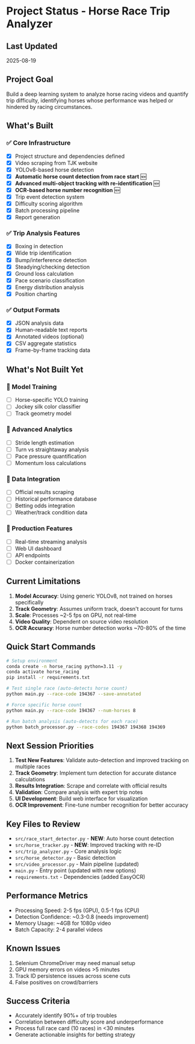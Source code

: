 # Project Status - Horse Race Trip Analyzer

## Last Updated
2025-08-19

## Project Goal
Build a deep learning system to analyze horse racing videos and quantify trip difficulty, identifying horses whose performance was helped or hindered by racing circumstances.

## What's Built

### ✅ Core Infrastructure
- [x] Project structure and dependencies defined
- [x] Video scraping from TJK website
- [x] YOLOv8-based horse detection
- [x] **Automatic horse count detection from race start** 🆕
- [x] **Advanced multi-object tracking with re-identification** 🆕
- [x] **OCR-based horse number recognition** 🆕
- [x] Trip event detection system
- [x] Difficulty scoring algorithm
- [x] Batch processing pipeline
- [x] Report generation

### ✅ Trip Analysis Features
- [x] Boxing in detection
- [x] Wide trip identification  
- [x] Bump/interference detection
- [x] Steadying/checking detection
- [x] Ground loss calculation
- [x] Pace scenario classification
- [x] Energy distribution analysis
- [x] Position charting

### ✅ Output Formats
- [x] JSON analysis data
- [x] Human-readable text reports
- [x] Annotated videos (optional)
- [x] CSV aggregate statistics
- [x] Frame-by-frame tracking data

## What's Not Built Yet

### 🔴 Model Training
- [ ] Horse-specific YOLO training
- [ ] Jockey silk color classifier
- [ ] Track geometry model

### 🔴 Advanced Analytics  
- [ ] Stride length estimation
- [ ] Turn vs straightaway analysis
- [ ] Pace pressure quantification
- [ ] Momentum loss calculations

### 🔴 Data Integration
- [ ] Official results scraping
- [ ] Historical performance database
- [ ] Betting odds integration
- [ ] Weather/track condition data

### 🔴 Production Features
- [ ] Real-time streaming analysis
- [ ] Web UI dashboard
- [ ] API endpoints
- [ ] Docker containerization

## Current Limitations

1. **Model Accuracy**: Using generic YOLOv8, not trained on horses specifically
2. **Track Geometry**: Assumes uniform track, doesn't account for turns  
3. **Scale**: Processes ~2-5 fps on GPU, not real-time
4. **Video Quality**: Dependent on source video resolution
5. **OCR Accuracy**: Horse number detection works ~70-80% of the time

## Quick Start Commands

```bash
# Setup environment
conda create -n horse_racing python=3.11 -y
conda activate horse_racing
pip install -r requirements.txt

# Test single race (auto-detects horse count)
python main.py --race-code 194367 --save-annotated

# Force specific horse count
python main.py --race-code 194367 --num-horses 8

# Run batch analysis (auto-detects for each race)
python batch_processor.py --race-codes 194367 194368 194369
```

## Next Session Priorities

1. **Test New Features**: Validate auto-detection and improved tracking on multiple races
2. **Track Geometry**: Implement turn detection for accurate distance calculations
3. **Results Integration**: Scrape and correlate with official results  
4. **Validation**: Compare analysis with expert trip notes
5. **UI Development**: Build web interface for visualization
6. **OCR Improvement**: Fine-tune number recognition for better accuracy

## Key Files to Review
- `src/race_start_detector.py` - **NEW**: Auto horse count detection
- `src/horse_tracker.py` - **NEW**: Improved tracking with re-ID
- `src/trip_analyzer.py` - Core analysis logic
- `src/horse_detector.py` - Basic detection
- `src/video_processor.py` - Main pipeline (updated)
- `main.py` - Entry point (updated with new options)
- `requirements.txt` - Dependencies (added EasyOCR)

## Performance Metrics
- Processing Speed: 2-5 fps (GPU), 0.5-1 fps (CPU)
- Detection Confidence: ~0.3-0.8 (needs improvement)
- Memory Usage: ~4GB for 1080p video
- Batch Capacity: 2-4 parallel videos

## Known Issues
1. Selenium ChromeDriver may need manual setup
2. GPU memory errors on videos >5 minutes
3. Track ID persistence issues across scene cuts
4. False positives on crowd/barriers

## Success Criteria
- Accurately identify 90%+ of trip troubles
- Correlation between difficulty score and underperformance
- Process full race card (10 races) in <30 minutes
- Generate actionable insights for betting strategy